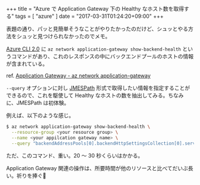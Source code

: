 +++
title = "Azure で Application Gateway 下の Healthy なホスト数を取得する"
tags = [ "azure" ]
date = "2017-03-31T01:24:20+09:00"
+++

表題の通り、パッと見簡単そうなことがやりたかったのだけど、シュッとやる方法をシュッと見つけられなかったのでメモ。

<!--more-->

[Azure CLI 2.0](https://docs.microsoft.com/en-us/cli/azure/overview) に `az network application-gateway show-backend-health` というコマンドがあり、これのレスポンスの中にバックエンドプールのホストの情報が含まれている。

ref. [Application Gateway - az network application-gateway](https://docs.microsoft.com/en-us/cli/azure/network/application-gateway)

`--query` オプションに対し [JMESPath](http://jmespath.org) 形式で取得したい情報を指定することができるので、これを駆使して Healthy なホストの数を抽出してみる。ちなみに、JMESPath は初体験。

例えば、以下のような感じ。

``` sh
$ az network application-gateway show-backend-health \
  --resource-group <your resource group> \
  --name <your appilcation gateway name> \
  --query "backendAddressPools[0].backendHttpSettingsCollection[0].servers[?health=='Healthy'] | length(@)"
```

ただ、このコマンド、重い。20 〜 30 秒くらいはかかる。

Application Gateway 関連の操作は、所要時間が他のリソースと比べてだいぶ長い。祈りを捧ぐ🙏

